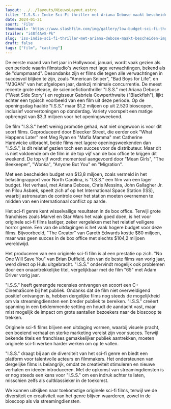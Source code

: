```yaml
---
layout: ../../layouts/NieuwsLayout.astro
title: 'I.S.S.: Indie Sci-Fi thriller met Ariana Debose maakt bescheiden impact aan de Box Office'
date: 2024-01-21
soort: 'Film'
thumbnail: 'https://www.slashfilm.com/img/gallery/low-budget-sci-fi-thriller-i-s-s-makes-a-minor-impact-at-the-box-office/intro-1705780786.jpg'
trailer: "i48f4AvS-Pk"
slug: 'iss-indie-sci-fi-thriller-met-ariana-debose-maakt-bescheiden-impact-aan-de-box-office'
draft: false
tags: ["film", "casting"]
---
```



De eerste maand van het jaar in Hollywood, januari, wordt vaak gezien als een periode waarin filmstudio's werken met lage verwachtingen, bekend als de "dumpmaand". Desondanks zijn er films die tegen alle verwachtingen in succesvol blijken te zijn, zoals "American Sniper", "Bad Boys for Life", en "M3GAN" van het afgelopen jaar, dankzij minimale concurrentie. De meest recente grote release, de sciencefictionthriller "I.S.S." met Ariana Debose ("West Side Story") en regisseur Gabriela Cowperthwaite ("Blackfish"), lijkt echter een typisch voorbeeld van een film uit deze periode. Op de openingsdag haalde "I.S.S." maar $1,2 miljoen op uit 2.520 bioscopen, inclusief voorvertoningen op donderdag. Variety voorspelt een matige opbrengst van $3,3 miljoen voor het openingsweekend.

De film "I.S.S." heeft weinig promotie gehad, wat niet ongewoon is voor dit soort films. Geproduceerd door Bleecker Street, die eerder ook "What Happens Later" met Meg Ryan en "Mafia Mamma" met Catherine Hardwicke uitbracht, beide films met lagere openingsweekenden dan "I.S.S.", is dit relatief gezien toch een succes voor de distributeur. Maar dit is niet voldoende om de film in de top vijf van de box office te krijgen dit weekend. De top vijf wordt momenteel aangevoerd door "Mean Girls", "The Beekeeper", "Wonka", "Anyone But You" en "Migration".

Met een bescheiden budget van $13,8 miljoen, zoals vermeld in het belastingrapport voor North Carolina, is "I.S.S." een film van een lager budget. Het verhaal, met Ariana Debose, Chris Messina, John Gallagher Jr. en Pilou Asbæk, speelt zich af op het International Space Station (ISS), waarbij astronauten de controle over het station moeten overnemen te midden van een internationaal conflict op aarde.

Het sci-fi genre kent wisselvallige resultaten in de box office. Terwijl grote franchises zoals Marvel en Star Wars het vaak goed doen, is het voor originele sci-fi films lastiger, zeker vergeleken met het relatief veiligere horror genre. Een van de uitdagingen is het vaak hogere budget voor deze films. Bijvoorbeeld, "The Creator" van Gareth Edwards kostte $80 miljoen, maar was geen succes in de box office met slechts $104,2 miljoen wereldwijd.

Het produceren van een originele sci-fi film is al een prestatie op zich. "No One Will Save You" van Brian Duffield, één van de beste films van vorig jaar, werd direct op Hulu uitgebracht. "I.S.S." ondervindt mogelijk ook problemen door een onaantrekkelijke titel, vergelijkbaar met de film "65" met Adam Driver vorig jaar. 

"I.S.S." heeft gemengde recensies ontvangen en scoort een C+ CinemaScore bij het publiek. Ondanks dat de film niet overweldigend positief ontvangen is, hebben dergelijke films nog steeds de mogelijkheid om via streamingdiensten een breder publiek te bereiken. "I.S.S." creëert spanning in een beklemmende setting en houdt de aandacht vast, maar mist mogelijk de impact om grote aantallen bezoekers naar de bioscoop te trekken.

Originele sci-fi films blijven een uitdaging vormen, waarbij visuele pracht, een boeiend verhaal en sterke marketing vereist zijn voor succes. Terwijl bekende titels en franchises gemakkelijker publiek aantrekken, moeten originele sci-fi werken harder werken om op te vallen.

"I.S.S." draagt bij aan de diversiteit van het sci-fi genre en biedt een platform voor talentvolle acteurs en filmmakers. Het ondersteunen van dergelijke films is belangrijk, omdat ze creativiteit stimuleren en nieuwe verhalen en ideeën introduceren. Met de opkomst van streamingdiensten is er nog steeds een kans voor "I.S.S." om een indruk achter te laten, misschien zelfs als cultklassieker in de toekomst.

We kunnen uitkijken naar toekomstige originele sci-fi films, terwijl we de diversiteit en creativiteit van het genre blijven waarderen, zowel in de bioscoop als via streamingdiensten.
